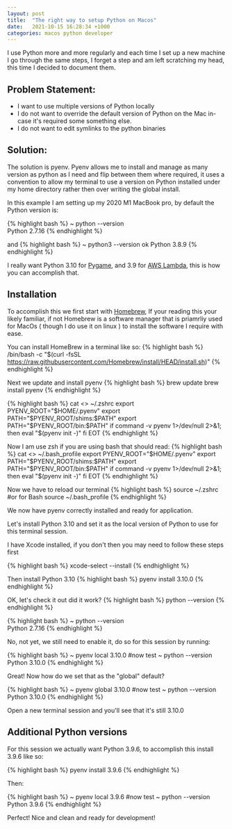 ```yaml
---
layout: post
title:  "The right way to setup Python on Macos"
date:   2021-10-15 16:28:34 +1000
categories: macos python developer
---
```


I use Python more and more regularly and each time I set up a new machine I go through the same steps, I forget a step and am left scratching my head, this time I decided to document them.

## Problem Statement:
- I want to use multiple versions of Python locally
- I do not want to override the default version of Python on the Mac in-case it's required some something else.
- I do not want to edit symlinks to the python binaries

## Solution: 
The solution is pyenv.  Pyenv allows me to install and manage as many version as python as I need and flip between them where required, it uses a convention to allow my terminal to use a version on Python installed under my home directory rather then over writing the global install.

In this example I am setting up my 2020 M1 MacBook pro, by default the Python version is:

{% highlight bash %}
 ~  python --version                                                                         
Python 2.7.16
{% endhighlight %}

and
{% highlight bash %}
 ~  python3 --version                                                                           ok
Python 3.8.9
{% endhighlight %}

I really want Python 3.10 for [Pygame](https://www.pygame.org/news), and 3.9 for [AWS Lambda](https://aws.amazon.com/lambda/), this is how you can accomplish that.

##  Installation
To accomplish this we first start with [Homebrew](https://brew.sh/), If your reading this your likely familiar, if not Homebrew is a software manager that is priamrliy used for MacOs ( though I do use it on linux ) to install the software I require with ease.

You can install HomeBrew in a terminal like so:
{% highlight bash %}
/bin/bash -c "$(curl -fsSL https://raw.githubusercontent.com/Homebrew/install/HEAD/install.sh)"
{% endhighlight %}

Next we update and install pyenv
{% highlight bash %}
brew update
brew install pyenv
{% endhighlight %}

{% highlight bash %}
cat <<EOT >> ~/.zshrc 
export PYENV_ROOT="$HOME/.pyenv"
export PATH="$PYENV_ROOT/shims:$PATH"
export PATH="$PYENV_ROOT/bin:$PATH"
if command -v pyenv 1>/dev/null 2>&1; then
  eval "$(pyenv init -)"
fi
EOT
{% endhighlight %}

Now I am use zsh if you are using bash that should read:
{% highlight bash %}
cat <<EOT >> ~/.bash_profile 
export PYENV_ROOT="$HOME/.pyenv"
export PATH="$PYENV_ROOT/shims:$PATH"
export PATH="$PYENV_ROOT/bin:$PATH"
if command -v pyenv 1>/dev/null 2>&1; then
  eval "$(pyenv init -)"
fi
EOT
{% endhighlight %}

Now we have to reload our terminal
{% highlight bash %}
source ~/.zshrc
#or for Bash
source ~/.bash_profile
{% endhighlight %}

We now have pyenv correctly installed and ready for application.

Let's install Python 3.10 and set it as the local version of Python to use for this terminal session.

I have Xcode installed, if you don't then you may need to follow these steps first

{% highlight bash %}
xcode-select --install
{% endhighlight %}

Then install Python 3.10
{% highlight bash %}
pyenv install 3.10.0
{% endhighlight %}

OK, let's check it out did it work?
{% highlight bash %}
python --version
{% endhighlight %}

{% highlight bash %}
 ~  python --version                                                                         
Python 2.7.16
{% endhighlight %}

No, not yet, we still need to enable it, do so for this session by running:

{% highlight bash %}
~  pyenv local 3.10.0
#now test
~  python --version                                                                         
Python 3.10.0
{% endhighlight %}

Great!  Now how do we set that as the "global" default?

{% highlight bash %}
~  pyenv global 3.10.0
#now test
~  python --version                                                                         
Python 3.10.0
{% endhighlight %}

Open a new terminal session and you'll see that it's still 3.10.0

## Additional Python versions

For this session we actually want Python 3.9.6, to accomplish this install 3.9.6 like so:

{% highlight bash %}
pyenv install 3.9.6
{% endhighlight %}

Then:

{% highlight bash %}
~  pyenv local 3.9.6
#now test
~  python --version                                                                         
Python 3.9.6
{% endhighlight %}

Perfect!  Nice and clean and ready for development!
